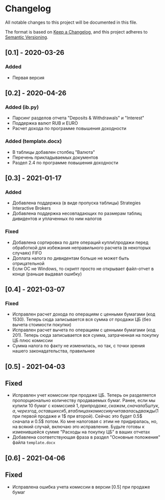 # Changelog

All notable changes to this project will be documented in this file.

The format is based on [Keep a Changelog](https://keepachangelog.com/en/1.0.0/),
and this project adheres to [Semantic Versioning](https://semver.org/spec/v2.0.0.html).

## [0.1] - 2020-03-26

### Added
- Первая версия

## [0.2] - 2020-04-26

### Added (ib.py)
- Парсинг разделов отчета "Deposits & Withdrawals" и "Interest"
- Поддержка валют RUB и EURO
- Расчет дохода по программе повышения доходности

### Added (template.docx)
- В таблицы добавлен столбец "Валюта"
- Перечень прикладываемых документов
- Раздел 2.4 по программе повышения доходности

## [0.3] - 2021-01-17

### Added
- Добавлена поддержка (в виде пропуска таблицы) Strategies Interactive Brokers
- Добавлена поддержка несовпадающих по размерам таблиц дивидентов и уплаченных по ним налогов 

### Fixed
- Добавлена сортировка по дате операций купли\продажи перед обработкой для избежания неправильного расчета (в некоторых случаях) FIFO
- Доплата налога по дивидентам больше не может быть отрицательной
- Если ОС не Windows, то скрипт просто не открывает файл-отчет в конце (раньше выдавал ошибку)

## [0.4] - 2021-03-07
### Fixed
- Исправлен расчет дохода по операциям с ценными бумагами (код 1530). Теперь сюда записывается вся сумма от продажи ЦБ (без вычета стоимости покупки)
- Исправлен расчет вычета по операциям с ценными бумагами (код 201). Теперь сюда записывается вся сумма, затраченная на покупку ЦБ плюс комиссии
- Сумма налога по факту не изменилась, но так, с точки зрения нашего законадательства, правильнее
## [0.5] - 2021-04-03
## Fixed
- Исправлен учет комиссии при продаже ЦБ. Теперь он разделяется пропорционально количеству продаваемых бумаг. Ранее, если мы купили 10 бумаг с комиссией 1$, при продаже, 
скажем, сначала 5 штук, а, через год, оставшихся 5, в таблицах комиссия учитавалась дважды (1$ при первой продаже и 1$ при второй). Сейчас это будет 0.5$ сначала и 0.5$ 
потом. Ко мне налоговая с этим не придиралась, но, на всякий случай, включаю это исправление. Будьте готовы к изменившейся сумме "Расходы на покупку ЦБ" в ваших отчетах
- Добавлена соответствующая фраза в раздел "Основные положения" файла `template.docx`
## [0.6] - 2021-04-06
## Fixed
- Исправлена ошибка учета комиссии в версии [0.5] при продаже бумаг
